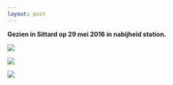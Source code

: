 ```yaml
---
layout: post
---
```


**Gezien in Sittard op 29 mei 2016 in nabijheid station.**

![](/Mijn-fotoblog/img/IMGP6512-3.jpg)


![](/Mijn-fotoblog/img/IMGP6474.jpg-2)


![](/Mijn-fotoblog/img/IMGP6486.jpg-2)


